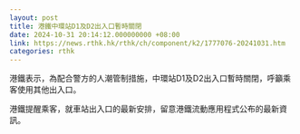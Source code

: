 ```yaml
---
layout: post
title: 港鐵中環站D1及D2出入口暫時關閉
date: 2024-10-31 20:14:12.000000000 +08:00
link: https://news.rthk.hk/rthk/ch/component/k2/1777076-20241031.htm
categories: rthk
---
```


港鐵表示，為配合警方的人潮管制措施，中環站D1及D2出入口暫時關閉，呼籲乘客使用其他出入口。

港鐵提醒乘客，就車站出入口的最新安排，留意港鐵流動應用程式公布的最新資訊。
